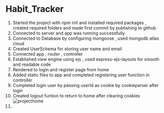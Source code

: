 # Habit_Tracker
1) Started the project with npm init and installed required packages , created required folders and made first commit by publishing to github
2) Connected to server and app was running successfully
3) Connected to Database by configuring mongoose , used mongodb atlas cloud
4) Created UserSchema for storing user name and email 
5) Connected app , router , controller 
6) Established view engine using ejs , used express-ejs-layouts for smooth and readable code
7) Rendered to login and register page from home
8) Added static files to app and completed registering user function in controller
9) Completed login user by passing userId as cookie by cookieparser after login
10) Created logout funtion to return to home after clearing cookies
   ![projecthome](https://github.com/Manohar7730/Habit_Tracker/assets/120391462/4b2fa77b-8ac8-4d74-8ffe-06f31060e576)
11) 

